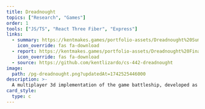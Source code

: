 ```yaml
---
title: Dreadnought
topics: ["Research", "Games"]
order: 1
tools: ["JS/TS", "React Three Fiber", "Express"]
links:
  - summary: https://kentmakes.games/portfolio-assets/Dreadnought%20Summary%20Presentation.pptx
    icon_override: fas fa-download
  - report: https://kentmakes.games/portfolio-assets/Dreadnought%20Final%20Coding%20Report.docx
    icon_override: fas fa-download
  - source: https://github.com/kentlizardo/cs-442-dreadnought
image:
  path: /pg-dreadnought.png?updatedAt=1742525446000
description: >-
  A multiplayer 3d implementation of the game battleship, developed as part of a team for CS 442 Software Engineering II.
card_style:
  type: c
---
```

